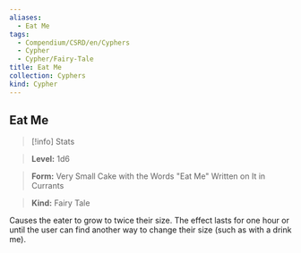 ```yaml
---
aliases:
  - Eat Me
tags:
  - Compendium/CSRD/en/Cyphers
  - Cypher
  - Cypher/Fairy-Tale
title: Eat Me
collection: Cyphers
kind: Cypher
---
```

## Eat Me    
>[!info] Stats    
> **Level:** 1d6    
> **Form:** Very Small Cake with the Words "Eat Me" Written on It in Currants    
> **Kind:** Fairy Tale  
    
Causes the eater to grow to twice their size. The effect lasts for one hour or until the user can find another way to change their size (such as with a drink me).